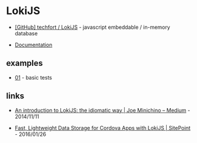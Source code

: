 # LokiJS

* [[GitHub] techfort / LokiJS](https://github.com/techfort/LokiJS) - javascript embeddable / in-memory database

* [Documentation](https://rawgit.com/techfort/LokiJS/master/jsdoc/index.html)


## examples

* [01](01) - basic tests


## links

* [An introduction to LokiJS: the idiomatic way | Joe Minichino – Medium](https://medium.com/@tech_fort/an-introduction-to-lokijs-the-idiomatic-way-d24a4c546f7) - 2014/11/11

* [Fast, Lightweight Data Storage for Cordova Apps with LokiJS | SitePoint](https://www.sitepoint.com/fast-lightweight-data-storage-for-cordova-apps-with-lokijs/) - 2016/01/26
